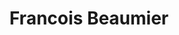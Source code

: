 ---
title: Francois Beaumier
collection: members
layout: member.html
image: Francois Beaumier.jpg
url: francois-beaumier
---